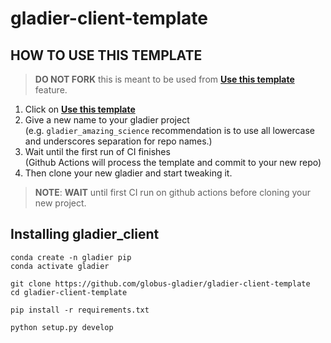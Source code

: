 # gladier-client-template

## HOW TO USE THIS TEMPLATE

> **DO NOT FORK** this is meant to be used from **[Use this template](https://github.com/globus-gladier/gladier-client-template/generate)** feature.

1. Click on **[Use this template](https://github.com/globus-gladier/gladier-client-template/generate)**
2. Give a new name to your gladier project  
   (e.g. `gladier_amazing_science` recommendation is to use all lowercase and underscores separation for repo names.)
3. Wait until the first run of CI finishes  
   (Github Actions will process the template and commit to your new repo)
4. Then clone your new gladier and start tweaking it.

> **NOTE**: **WAIT** until first CI run on github actions before cloning your new project.

## Installing gladier_client

    conda create -n gladier pip
    conda activate gladier

    git clone https://github.com/globus-gladier/gladier-client-template
    cd gladier-client-template
    
    pip install -r requirements.txt

    python setup.py develop
